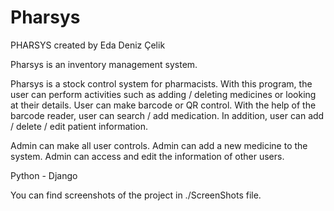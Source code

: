 # Pharsys
PHARSYS created by Eda Deniz Çelik

Pharsys is an inventory management system.

Pharsys is a stock control system for pharmacists. 
With this program, the user can perform activities such as adding / deleting medicines or looking at their details. 
User can make barcode or QR control. With the help of the barcode reader, user can search / add medication. In addition, user can add / delete / edit patient information.

Admin can make all user controls. Admin can add a new medicine to the system. Admin can access and edit the information of other users.

Python - Django

You can find screenshots of the project in ./ScreenShots file.
